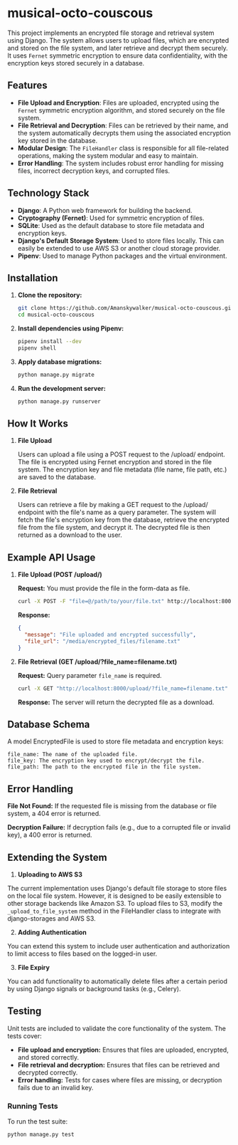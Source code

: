 # musical-octo-couscous

This project implements an encrypted file storage and retrieval system using Django. The system allows users to upload files, which are encrypted and stored on the file system, and later retrieve and decrypt them securely. It uses `Fernet` symmetric encryption to ensure data confidentiality, with the encryption keys stored securely in a database.

## Features

- **File Upload and Encryption**: Files are uploaded, encrypted using the `Fernet` symmetric encryption algorithm, and stored securely on the file system.
- **File Retrieval and Decryption**: Files can be retrieved by their name, and the system automatically decrypts them using the associated encryption key stored in the database.
- **Modular Design**: The `FileHandler` class is responsible for all file-related operations, making the system modular and easy to maintain.
- **Error Handling**: The system includes robust error handling for missing files, incorrect decryption keys, and corrupted files.

## Technology Stack

- **Django**: A Python web framework for building the backend.
- **Cryptography (Fernet)**: Used for symmetric encryption of files.
- **SQLite**: Used as the default database to store file metadata and encryption keys.
- **Django's Default Storage System**: Used to store files locally. This can easily be extended to use AWS S3 or another cloud storage provider.
- **Pipenv**: Used to manage Python packages and the virtual environment.

## Installation

1. **Clone the repository:**

    ```bash
    git clone https://github.com/Amanskywalker/musical-octo-couscous.git
    cd musical-octo-couscous
    ```

2. **Install dependencies using Pipenv:**

    ```bash
    pipenv install --dev
    pipenv shell
    ```

3. **Apply database migrations:**

    ```bash
    python manage.py migrate
    ```

4. **Run the development server:**

    ```bash
    python manage.py runserver
    ```

## How It Works

1. **File Upload**

    Users can upload a file using a POST request to the /upload/ endpoint.
    The file is encrypted using Fernet encryption and stored in the file system.
    The encryption key and file metadata (file name, file path, etc.) are saved to the database.

2. **File Retrieval**

    Users can retrieve a file by making a GET request to the /upload/ endpoint with the file's name as a query parameter.
    The system will fetch the file's encryption key from the database, retrieve the encrypted file from the file system, and decrypt it.
    The decrypted file is then returned as a download to the user.

## Example API Usage

1. **File Upload (POST /upload/)**

    **Request:**
        You must provide the file in the form-data as file.

    ```bash
    curl -X POST -F "file=@/path/to/your/file.txt" http://localhost:8000/upload/
    ```

    **Response:**

    ```json
    {
      "message": "File uploaded and encrypted successfully",
      "file_url": "/media/encrypted_files/filename.txt"
    }
    ```

2. **File Retrieval (GET /upload/?file_name=filename.txt)**

    **Request:**
        Query parameter `file_name` is required.

    ```bash
    curl -X GET "http://localhost:8000/upload/?file_name=filename.txt" -O
    ```
    
    **Response:**
        The server will return the decrypted file as a download.


## Database Schema

A model EncryptedFile is used to store file metadata and encryption keys:

    file_name: The name of the uploaded file.
    file_key: The encryption key used to encrypt/decrypt the file.
    file_path: The path to the encrypted file in the file system.

## Error Handling

**File Not Found:** If the requested file is missing from the database or file system, a 404 error is returned.

**Decryption Failure:** If decryption fails (e.g., due to a corrupted file or invalid key), a 400 error is returned.

## Extending the System

1. **Uploading to AWS S3**

The current implementation uses Django's default file storage to store files on the local file system. However, it is designed to be easily extensible to other storage backends like Amazon S3. To upload files to S3, modify the `_upload_to_file_system` method in the FileHandler class to integrate with django-storages and AWS S3.

2. **Adding Authentication**

You can extend this system to include user authentication and authorization to limit access to files based on the logged-in user.

3. **File Expiry**

You can add functionality to automatically delete files after a certain period by using Django signals or background tasks (e.g., Celery).

## Testing

Unit tests are included to validate the core functionality of the system. The tests cover:

- **File upload and encryption:** Ensures that files are uploaded, encrypted, and stored correctly.
- **File retrieval and decryption:** Ensures that files can be retrieved and decrypted correctly.
- **Error handling:** Tests for cases where files are missing, or decryption fails due to an invalid key.

### Running Tests

To run the test suite:

```bash
python manage.py test
```